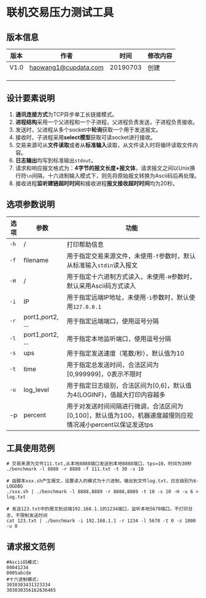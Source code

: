 # 联机交易压力测试工具

## 版本信息

| 版本 | 作者                 | 时间     | 修改内容 |
| ---- | -------------------- | -------- | -------- |
| V1.0 | haowang1@cupdata.com | 20190703 | 创建     |
|      |                      |          |          |
|      |                      |          |          |
|      |                      |          |          |

## 设计要素说明

1. **通讯连接方式**为TCP异步单工长链接模式。
2. **进程结构**采用一个父进程和一个子进程，父进程负责发送，子进程负责接收。
3. 发送时，父进程从多个socket中**轮询**获取一个用于发送报文。
4. 接收时，子进程采用**select模型**获取可读socket进行接收。
5. 交易来源可从**文件读取**或者从**标准输入**读取，从文件读入时将循环读取文件内容。
6. **日志输出**均写到标准输出`stdout`。
7. 请求和响应报文格式为：**4字节的报文长度+报文体**，请求报文之间以Unix换行符`\n`间隔，十六进制输入模式下，则先将原始报文转换为Ascii码后再处理。
8. 接收进程**监听建链超时时间**和接收进程**报文接收超时时间**均为20秒。

## 选项参数说明

| 选项 | 参数             | 功能                                                         |
| ---- | ---------------- | ------------------------------------------------------------ |
| `-h` | /                | 打印帮助信息                                                 |
| `-f` | filename         | 用于指定交易来源文件，未使用`-f`参数时，默认从标准输入`stdin`读入报文 |
| `-H` | /                | 用于指定十六进制方式读入，未使用`-H`参数时，默认采用Ascii码方式读入 |
| `-i` | IP               | 用于指定远端IP地址，未使用`-i`参数时，默认使用`127.0.0.1`    |
| `-r` | port1,port2, ... | 用于指定远端端口，使用逗号分隔                               |
| `-l` | port1,port2, ... | 用于指定本地监听端口，使用逗号分隔                           |
| `-s` | ups              | 用于指定发送速度（笔数/秒），默认值为10                      |
| `-t` | time             | 用于指定总发送时间，合法区间为[0,999999]，0表示不限时        |
| `-u` | log_level        | 用于指定日志级别，合法区间为[0,6]，默认值为4(LOGINF)，值越大打印内容越多 |
| -p   | percent          | 用于对发送时间间隔进行微调，合法区间为[0,100]，默认值为100，机器速度越慢则应视情况减小percent以保证发送tps |

## 工具使用范例

```shell
# 交易来源为文件111.txt,从本地8888端口发送到本地8888端口，tps=10，时间为30秒
./benchmark -l 8888 -r 8888 -f 111.txt -t 30 -s 10

# 由脚本xxx.sh产生报文，设置读入的模式为十六进制，输出到文件log.txt，日志级别为6-LOGDBG
./xxx.sh | ./benchmark -l 8888,8889 -r 8888,8889 -t 10 -s 10 -H -u 6 > log.txt

# 发送123.txt中的报文到远端192.168.1.1的1234端口，监听本地5678端口，不打印日志，不限制发送时间
cat 123.txt | ./benchmark -i 192.168.1.1 -r 1234 -l 5678 -t 0 -s 1000 -u 0
```

## 请求报文范例

```shell
#Ascii码模式:
00041234
0005abcde
#十六进制模式:
3030303431323334
303030356162636465
```

